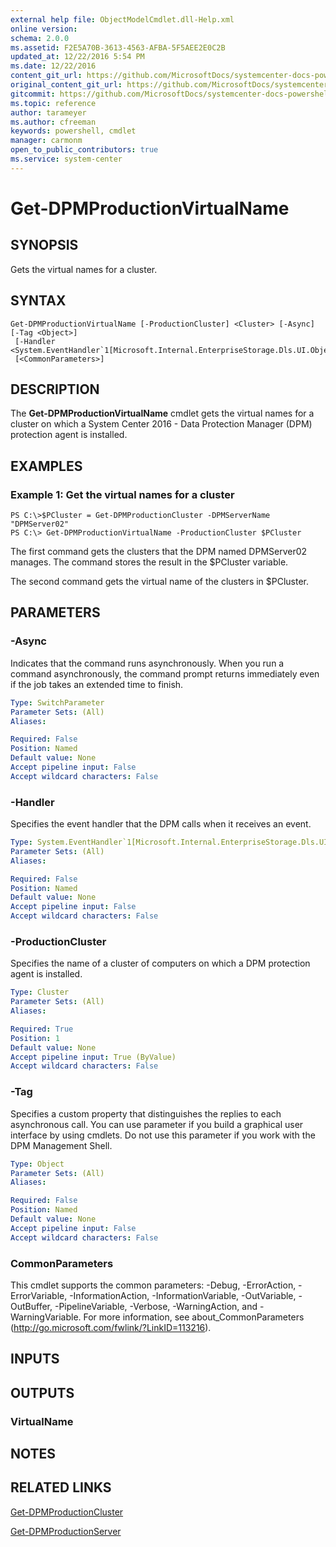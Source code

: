 ```yaml
---
external help file: ObjectModelCmdlet.dll-Help.xml
online version: 
schema: 2.0.0
ms.assetid: F2E5A70B-3613-4563-AFBA-5F5AEE2E0C2B
updated_at: 12/22/2016 5:54 PM
ms.date: 12/22/2016
content_git_url: https://github.com/MicrosoftDocs/systemcenter-docs-powershell/blob/master/systemcenter-cmdlets/SystemCenter2016/DataProtectionManager/vlatest/Get-DPMProductionVirtualName.md
original_content_git_url: https://github.com/MicrosoftDocs/systemcenter-docs-powershell/blob/master/systemcenter-cmdlets/SystemCenter2016/DataProtectionManager/vlatest/Get-DPMProductionVirtualName.md
gitcommit: https://github.com/MicrosoftDocs/systemcenter-docs-powershell/blob/17c3a51bd892aad46c731d9f381f0704b4815004/systemcenter-cmdlets/SystemCenter2016/DataProtectionManager/vlatest/Get-DPMProductionVirtualName.md
ms.topic: reference
author: tarameyer
ms.author: cfreeman
keywords: powershell, cmdlet
manager: carmonm
open_to_public_contributors: true
ms.service: system-center
---
```


# Get-DPMProductionVirtualName

## SYNOPSIS
Gets the virtual names for a cluster.

## SYNTAX

```
Get-DPMProductionVirtualName [-ProductionCluster] <Cluster> [-Async] [-Tag <Object>]
 [-Handler <System.EventHandler`1[Microsoft.Internal.EnterpriseStorage.Dls.UI.ObjectModel.Inquiry.VNInquiryeventArgs]>]
 [<CommonParameters>]
```

## DESCRIPTION
The **Get-DPMProductionVirtualName** cmdlet gets the virtual names for a cluster on which a System Center 2016 - Data Protection Manager (DPM) protection agent is installed.

## EXAMPLES

### Example 1: Get the virtual names for a cluster
```
PS C:\>$PCluster = Get-DPMProductionCluster -DPMServerName "DPMServer02"
PS C:\> Get-DPMProductionVirtualName -ProductionCluster $PCluster
```

The first command gets the clusters that the DPM named DPMServer02 manages.
The command stores the result in the $PCluster variable.

The second command gets the virtual name of the clusters in $PCluster.

## PARAMETERS

### -Async
Indicates that the command runs asynchronously.
When you run a command asynchronously, the command prompt returns immediately even if the job takes an extended time to finish.

```yaml
Type: SwitchParameter
Parameter Sets: (All)
Aliases: 

Required: False
Position: Named
Default value: None
Accept pipeline input: False
Accept wildcard characters: False
```

### -Handler
Specifies the event handler that the DPM calls when it receives an event.

```yaml
Type: System.EventHandler`1[Microsoft.Internal.EnterpriseStorage.Dls.UI.ObjectModel.Inquiry.VNInquiryeventArgs]
Parameter Sets: (All)
Aliases: 

Required: False
Position: Named
Default value: None
Accept pipeline input: False
Accept wildcard characters: False
```

### -ProductionCluster
Specifies the name of a cluster of computers on which a DPM protection agent is installed.

```yaml
Type: Cluster
Parameter Sets: (All)
Aliases: 

Required: True
Position: 1
Default value: None
Accept pipeline input: True (ByValue)
Accept wildcard characters: False
```

### -Tag
Specifies a custom property that distinguishes the replies to each asynchronous call.
You can use parameter if you build a graphical user interface by using cmdlets.
Do not use this parameter if you work with the DPM Management Shell.

```yaml
Type: Object
Parameter Sets: (All)
Aliases: 

Required: False
Position: Named
Default value: None
Accept pipeline input: False
Accept wildcard characters: False
```

### CommonParameters
This cmdlet supports the common parameters: -Debug, -ErrorAction, -ErrorVariable, -InformationAction, -InformationVariable, -OutVariable, -OutBuffer, -PipelineVariable, -Verbose, -WarningAction, and -WarningVariable. For more information, see about_CommonParameters (http://go.microsoft.com/fwlink/?LinkID=113216).

## INPUTS

## OUTPUTS

### VirtualName

## NOTES

## RELATED LINKS

[Get-DPMProductionCluster](xref:SystemCenter2016/DataProtectionManager/vlatest/Get-DPMProductionCluster.md)

[Get-DPMProductionServer](xref:SystemCenter2016/DataProtectionManager/vlatest/Get-DPMProductionServer.md)

